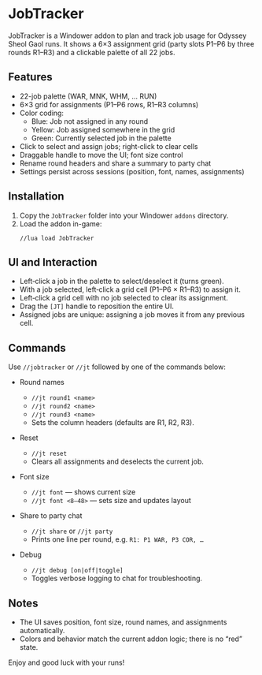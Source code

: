 # JobTracker

JobTracker is a Windower addon to plan and track job usage for Odyssey Sheol Gaol runs. It shows a 6×3 assignment grid (party slots P1–P6 by three rounds R1–R3) and a clickable palette of all 22 jobs.

## Features

- 22-job palette (WAR, MNK, WHM, … RUN)
- 6×3 grid for assignments (P1–P6 rows, R1–R3 columns)
- Color coding:
  - Blue: Job not assigned in any round
  - Yellow: Job assigned somewhere in the grid
  - Green: Currently selected job in the palette
- Click to select and assign jobs; right‑click to clear cells
- Draggable handle to move the UI; font size control
- Rename round headers and share a summary to party chat
- Settings persist across sessions (position, font, names, assignments)

## Installation

1. Copy the `JobTracker` folder into your Windower `addons` directory.
2. Load the addon in-game:
   ```
   //lua load JobTracker
   ```

## UI and Interaction

- Left‑click a job in the palette to select/deselect it (turns green).
- With a job selected, left‑click a grid cell (P1–P6 × R1–R3) to assign it.
- Left‑click a grid cell with no job selected to clear its assignment.
- Drag the `[JT]` handle to reposition the entire UI.
- Assigned jobs are unique: assigning a job moves it from any previous cell.

## Commands

Use `//jobtracker` or `//jt` followed by one of the commands below:

- Round names
  - `//jt round1 <name>`
  - `//jt round2 <name>`
  - `//jt round3 <name>`
  - Sets the column headers (defaults are R1, R2, R3).

- Reset
  - `//jt reset`
  - Clears all assignments and deselects the current job.

- Font size
  - `//jt font` — shows current size
  - `//jt font <8–48>` — sets size and updates layout

- Share to party chat
  - `//jt share` or `//jt party`
  - Prints one line per round, e.g. `R1: P1 WAR, P3 COR, …`

- Debug
  - `//jt debug [on|off|toggle]`
  - Toggles verbose logging to chat for troubleshooting.

## Notes

- The UI saves position, font size, round names, and assignments automatically.
- Colors and behavior match the current addon logic; there is no “red” state.

Enjoy and good luck with your runs!
